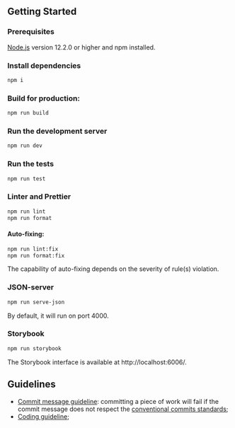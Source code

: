 ## Getting Started

### Prerequisites

[Node.js](<(https://nodejs.org/en)>) version 12.2.0 or higher and npm installed.

### Install dependencies

```bash
npm i
```

### Build for production:

```bash
npm run build
```

### Run the development server

```bash
npm run dev
```

### Run the tests

```bash
npm run test
```

### Linter and Prettier

```bash
npm run lint
npm run format
```

#### Auto-fixing:

```bash
npm run lint:fix
npm run format:fix
```

The capability of auto-fixing depends on the severity of rule(s) violation.

### JSON-server

```bash
npm run serve-json
```

By default, it will run on port 4000.

### Storybook

```bash
npm run storybook
```

The Storybook interface is available at http://localhost:6006/.

## Guidelines

- [Commit message guideline](./COMMIT_GUIDELINE.md): committing a piece of work will fail if the commit message does not respect the [conventional commits standards](https://www.conventionalcommits.org/en/v1.0.0/);
- [Coding guideline](./CODE_GUIDELINE.md);
